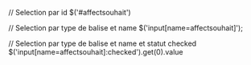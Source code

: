// Selection par id
$('#affectsouhait')

// Selection par type de balise et name
$('input[name=affectsouhait]');

// Selection par type de balise et name et statut checked
$('input[name=affectsouhait]:checked').get(0).value
